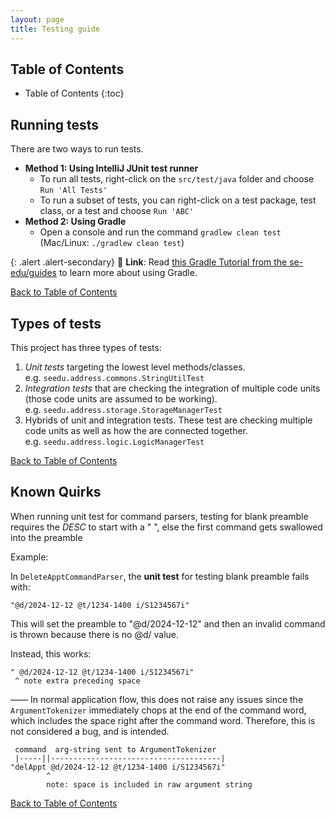```yaml
---
layout: page
title: Testing guide
---
```


## Table of Contents

* Table of Contents
{:toc}

## Running tests

There are two ways to run tests.

* **Method 1: Using IntelliJ JUnit test runner**
  * To run all tests, right-click on the `src/test/java` folder and choose `Run 'All Tests'`
  * To run a subset of tests, you can right-click on a test package,
    test class, or a test and choose `Run 'ABC'`
* **Method 2: Using Gradle**
  * Open a console and run the command `gradlew clean test` (Mac/Linux: `./gradlew clean test`)

{: .alert .alert-secondary}
:link: **Link**: Read [this Gradle Tutorial from the se-edu/guides](https://se-education.org/guides/tutorials/gradle.html) to learn more about using Gradle.

[Back to Table of Contents](#table-of-contents)
## Types of tests

This project has three types of tests:

1. *Unit tests* targeting the lowest level methods/classes.  
   e.g. `seedu.address.commons.StringUtilTest`
1. *Integration tests* that are checking the integration of multiple code units (those code units are assumed to be working).  
   e.g. `seedu.address.storage.StorageManagerTest`
1. Hybrids of unit and integration tests. These test are checking multiple code units as well as how the are connected together.    
   e.g. `seedu.address.logic.LogicManagerTest`
   
[Back to Table of Contents](#table-of-contents)
## Known Quirks

When running unit test for command parsers, testing for blank preamble requires the _DESC_ to start with a " ", else the first command gets swallowed into the preamble

Example:

In `DeleteApptCommandParser`, the **unit test** for testing blank preamble fails with:

```
"@d/2024-12-12 @t/1234-1400 i/S1234567i" 
```
This will set the preamble to "@d/2024-12-12" and then an invalid command is thrown because there is no @d/ value.

Instead, this works:
```
" @d/2024-12-12 @t/1234-1400 i/S1234567i" 
 ^ note extra preceding space
```

——
In normal application flow, this does not raise any issues since the `ArgumentTokenizer` immediately chops at the end of the command word, which includes the space right after the command word. Therefore, this is not considered a bug, and is intended.

```
 command  arg-string sent to ArgumentTokenizer
 |-----||--------------------------------------|
"delAppt @d/2024-12-12 @t/1234-1400 i/S1234567i"
        ^
        note: space is included in raw argument string
```

[Back to Table of Contents](#table-of-contents)
